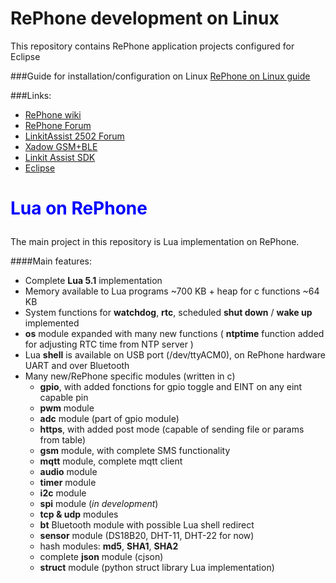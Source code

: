 # RePhone development on Linux

This repository contains RePhone application projects configured for Eclipse

###Guide for installation/configuration on Linux
[RePhone on Linux guide](https://github.com/loboris/RePhone_on_Linux/raw/master/Documents/RePhone%20on%20Linux.pdf)<br/>

###Links:
* [RePhone wiki](http://www.seeedstudio.com/wiki/Rephone)
* [RePhone Forum](http://www.seeedstudio.com/forum/viewforum.php?f=71)
* [LinkitAssist 2502 Forum](http://labs.mediatek.com/forums/forums/show/58.page)
* [Xadow GSM+BLE](http://www.seeedstudio.com/wiki/Xadow_GSM%2BBLE)
* [Linkit Assist SDK](http://download.labs.mediatek.com/MediaTek_LinkIt_Assist_2502_SDK_2_0_46.zip)
* [Eclipse](https://www.eclipse.org/downloads/)

# <p style='color:blue'>Lua on RePhone</p>

The main project in this repository is Lua implementation on RePhone.

####Main features:

* Complete <b>Lua 5.1</b> implementation
* Memory available to Lua programs ~700 KB + heap for c functions ~64 KB
* System functions for <b>watchdog</b>, <b>rtc</b>, scheduled <b>shut down</b> / <b>wake up</b> implemented
* <b>os</b> module expanded with many new functions ( <b>ntptime</b> function added for adjusting RTC time from NTP server )
* Lua <B>shell</b> is available on USB port (/dev/ttyACM0), on RePhone hardware UART and over Bluetooth
* Many new/RePhone specific modules (written in c)
  * <b>gpio</b>, with added fonctions for gpio toggle and EINT on any eint capable pin
  * <b>pwm</b> module
  * <b>adc</b> module (part of gpio module)
  * <b>https</b>, with added post mode (capable of sending file or params from table)
  * <b>gsm</b> module, with complete SMS functionality
  * <b>mqtt</b> module, complete mqtt client
  * <b>audio</b> module
  * <b>timer</b> module
  * <b>i2c</b> module
  * <b>spi</b> module (<i>in development</i>)
  * <b>tcp & udp</b> modules
  * <b>bt</b> Bluetooth module with possible Lua shell redirect 
  * <b>sensor</b> module (DS18B20, DHT-11, DHT-22 for now)
  * hash modules: <b>md5</b>, <b>SHA1</b>, <b>SHA2</b>
  * complete <b>json</b> module (cjson)
  * <b>struct</b> module (python struct library Lua implementation)
